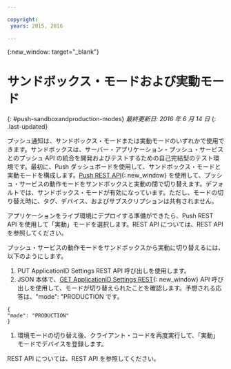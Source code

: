 ```yaml
---

copyright:
 years: 2015, 2016

---
```


{:new_window: target="_blank"}
# サンドボックス・モードおよび実動モード
{: #push-sandboxandproduction-modes}
*最終更新日: 2016 年 6 月 14 日*
{: .last-updated}

プッシュ通知は、サンドボックス・モードまたは実動モードのいずれかで使用できます。サンドボックスは、サーバー・アプリケーション・プッシュ・サービスとのプッシュ API の統合を開発およびテストするための自己完結型のテスト環境です。最初に、Push ダッシュボードを使用して、サンドボックス・モードと実動モードを構成します。[Push REST API](https://mobile.{DomainName}/imfpushrestapidocs/){: new_window} を使用して、プッシュ・サービスの動作モードをサンドボックスと実動の間で切り替えます。デフォルトでは、サンドボックス・モードが有効になっています。ただし、モードの切り替え時に、タグ、デバイス、およびサブスクリプションは共有されません。


アプリケーションをライブ環境にデプロイする準備ができたら、Push REST API を使用して「実動」モードを選択します。REST API については、REST API を参照してください。

プッシュ・サービスの動作モードをサンドボックスから実動に切り替えるには、以下のようにします。

1. PUT ApplicationID Settings REST API 呼び出しを使用します。
2. JSON 本体で、[GET ApplicationID Settings REST](https://mobile.{DomainName}/imfpushrestapidocs/){: new_window} API 呼び出しを使用して、モードが切り替えられたことを確認します。予想される応答は、"mode": "PRODUCTION です。
 
 ```
 { 
 "mode": "PRODUCTION"
 }
 ```
1. 環境モードの切り替え後、クライアント・コードを再度実行して、「実動」モードでデバイスを登録します。

REST API については、REST API を参照してください。
